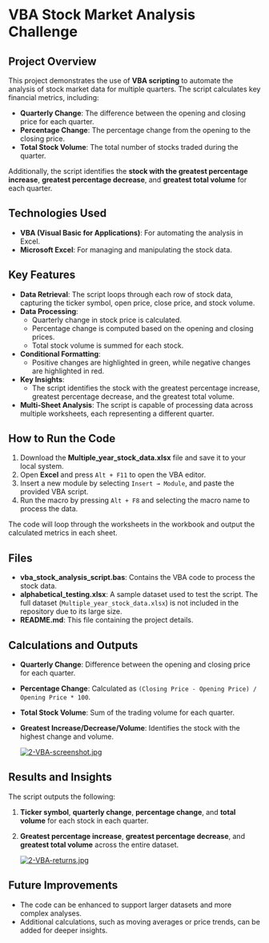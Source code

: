 # VBA Stock Market Analysis Challenge

## Project Overview
This project demonstrates the use of **VBA scripting** to automate the analysis of stock market data for multiple quarters. The script calculates key financial metrics, including:
- **Quarterly Change**: The difference between the opening and closing price for each quarter.
- **Percentage Change**: The percentage change from the opening to the closing price.
- **Total Stock Volume**: The total number of stocks traded during the quarter.

Additionally, the script identifies the **stock with the greatest percentage increase**, **greatest percentage decrease**, and **greatest total volume** for each quarter.

## Technologies Used
- **VBA (Visual Basic for Applications)**: For automating the analysis in Excel.
- **Microsoft Excel**: For managing and manipulating the stock data.

## Key Features
- **Data Retrieval**: The script loops through each row of stock data, capturing the ticker symbol, open price, close price, and stock volume.
- **Data Processing**: 
  - Quarterly change in stock price is calculated.
  - Percentage change is computed based on the opening and closing prices.
  - Total stock volume is summed for each stock.
- **Conditional Formatting**: 
  - Positive changes are highlighted in green, while negative changes are highlighted in red.
- **Key Insights**: 
  - The script identifies the stock with the greatest percentage increase, greatest percentage decrease, and the greatest total volume.
- **Multi-Sheet Analysis**: The script is capable of processing data across multiple worksheets, each representing a different quarter.

## How to Run the Code
1. Download the **Multiple_year_stock_data.xlsx** file and save it to your local system.
2. Open **Excel** and press `Alt + F11` to open the VBA editor.
3. Insert a new module by selecting `Insert → Module`, and paste the provided VBA script.
4. Run the macro by pressing `Alt + F8` and selecting the macro name to process the data.
   
The code will loop through the worksheets in the workbook and output the calculated metrics in each sheet.

## Files
- **vba_stock_analysis_script.bas**: Contains the VBA code to process the stock data.
- **alphabetical_testing.xlsx**: A sample dataset used to test the script. The full dataset (`Multiple_year_stock_data.xlsx`) is not included in the repository due to its large size.
- **README.md**: This file containing the project details.



## Calculations and Outputs
- **Quarterly Change**: Difference between the opening and closing price for each quarter.
- **Percentage Change**: Calculated as `(Closing Price - Opening Price) / Opening Price * 100`.
- **Total Stock Volume**: Sum of the trading volume for each quarter.
- **Greatest Increase/Decrease/Volume**: Identifies the stock with the highest change and volume.

  [![2-VBA-screenshot.jpg](https://i.postimg.cc/V6LVdNKv/2-VBA-screenshot.jpg)](https://postimg.cc/HJR2NTD1)
  

## Results and Insights
The script outputs the following:
1. **Ticker symbol**, **quarterly change**, **percentage change**, and **total volume** for each stock in each quarter.
2. **Greatest percentage increase**, **greatest percentage decrease**, and **greatest total volume** across the entire dataset.

   [![2-VBA-returns.jpg](https://i.postimg.cc/L4q38fmw/2-VBA-returns.jpg)](https://postimg.cc/z3rgdybF)

## Future Improvements
- The code can be enhanced to support larger datasets and more complex analyses.
- Additional calculations, such as moving averages or price trends, can be added for deeper insights.



